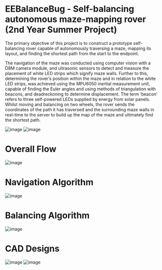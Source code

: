 # EEBalanceBug - Self-balancing autonomous maze-mapping rover (2nd Year Summer Project)
The primary objective of this project is to construct a prototype self-balancing rover capable of autonomously traversing a maze, mapping its layout, and finding the shortest path from the start to the endpoint. 

The  navigation  of  the  maze  was conducted  using  computer  vision  with  a  D8M  camera  module,  and  ultrasonic  sensors  to  detect  and measure the placement of white LED strips which signify maze walls. 
Further to this, determining the rover’s  position  within  the  maze  and  in  relation  to  the  white  LED  strips,  was  achieved  using  the MPU6050  inertial  measurement  unit,  capable  of  finding  the  Euler  angles  and  using  methods  of triangulation with beacons, and deadreckoning to determine displacement. 
The term ‘beacon’ refers to three self-powered LEDs supplied by energy from solar panels. 
Whilst moving and balancing on two wheels, the rover sends the coordinates of the path it has traversed and the surrounding maze walls in real-time to the server to build up the map of the maze and ultimately find the shortest path. 

![image](https://github.com/bhavyaEE/EEBalanceBug/assets/107200668/de6f52f3-bbe6-4de6-ad1d-2812fd574148)
![image](https://github.com/bhavyaEE/EEBalanceBug/assets/107200668/3ff4754b-9351-4304-a092-ccfa50fb51c1)
# Overall Flow
![image](https://github.com/bhavyaEE/EEBalanceBug/assets/107200668/5951d8f5-787c-405c-9ede-0253b7e2ab76)

# Navigation Algorithm
![image](https://github.com/bhavyaEE/EEBalanceBug/assets/107200668/7f782a8c-093e-476f-915d-72aaf162bd38)
# Balancing Algorithm
![image](https://github.com/bhavyaEE/EEBalanceBug/assets/107200668/94d074aa-630f-4c5e-bc11-890eed5533ff)
# CAD Designs
![image](https://github.com/bhavyaEE/EEBalanceBug/assets/107200668/c938b501-4d04-4d6c-8156-e4b0bf833ca0)
![image](https://github.com/bhavyaEE/EEBalanceBug/assets/107200668/34c6b758-2db2-46d7-8fcf-388eacd69d9e)



